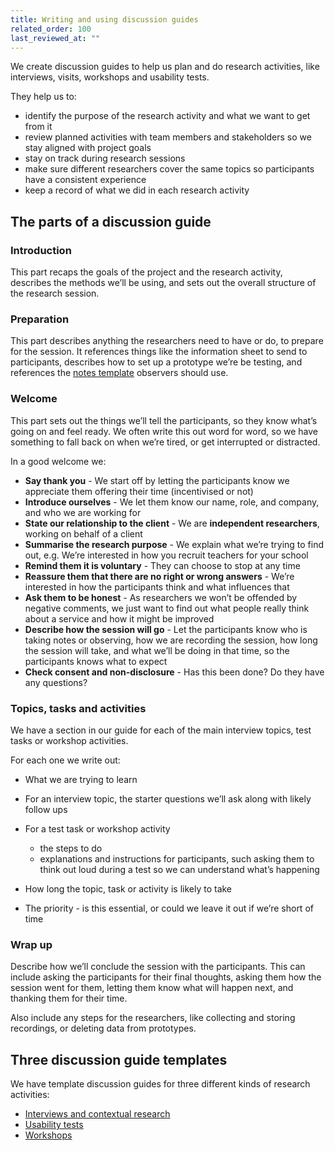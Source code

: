 ```yaml
---
title: Writing and using discussion guides
related_order: 100
last_reviewed_at: ""
---
```

We create discussion guides to help us plan and do research activities, like
interviews, visits, workshops and usability tests.

They help us to:

* identify the purpose of the research activity and what we want to get from it
* review planned activities with team members and stakeholders so we stay
  aligned with project goals
* stay on track during research sessions
* make sure different researchers cover the same topics so participants have a
  consistent experience
* keep a record of what we did in each research activity

## The parts of a discussion guide

### Introduction

This part recaps the goals of the project and the research activity, describes the methods
we’ll be using, and sets out the overall structure of the research session.

### Preparation

This part describes anything the researchers need to have or do, to prepare for the
session. It references things like the information sheet to send to participants,
describes how to set up a prototype we’re be testing, and references the
[notes template](https://drive.google.com/drive/folders/1MAUax08jwwqNd1BWfH-gixSbltY2qE-m)
observers should use.

### Welcome

This part sets out the things we’ll tell the participants, so they know what’s
going on and feel ready. We often write this
out word for word, so we have something to fall back on when we’re tired, or
get interrupted or distracted.

In a good welcome we:

* **Say thank you** - We start off by letting the participants know we appreciate
  them offering their time (incentivised or not)
* **Introduce ourselves** - We let them know our name, role, and company, and who we
  are working for
* **State our relationship to the client** - We are **independent
  researchers**, working on behalf of a client
* **Summarise the research purpose** - We explain what we’re trying to find out,
  e.g. We’re interested in how you recruit teachers for your school
* **Remind them it is voluntary** - They can choose to stop at any time
* **Reassure them that there are no right or wrong answers** - We’re interested
  in how the participants think and what influences that
* **Ask them to be honest** - As researchers we won’t be offended by negative
  comments, we just want to find out what people really think about a service
  and how it might be improved
* **Describe how the session will go** - Let the participants know who is taking
  notes or observing, how we are recording the session, how long the session
  will take, and what we’ll be doing in that time, so the participants knows
  what to expect
* **Check consent and non-disclosure** - Has this been done? Do they have any
  questions?

### Topics, tasks and activities

We have a section in our guide for each of the main interview topics, test tasks
or workshop activities.

For each one we write out:

* What we are trying to learn
* For an interview topic, the starter questions we’ll ask along with likely
  follow ups
* For a test task or workshop activity

  * the steps to do
  * explanations and instructions for participants, such asking them to think
    out loud during a test so we can understand what’s happening
* How long the topic, task or activity is likely to take
* The priority - is this essential, or could we leave it out if we’re short of
  time

### Wrap up

Describe how we’ll conclude the session with the participants.
This can include asking the participants for their final thoughts, asking them
how the session went for them, letting them know what will happen next, and
thanking them for their time.

Also include any steps for the researchers, like collecting and storing
recordings, or deleting data from prototypes.

## Three discussion guide templates

We have template discussion guides for three different kinds of research
activities:

* [Interviews and contextual research](https://drive.google.com/open?id=1XeBhmQL0jqFFsl2Cw-DOKVpabTRILGl-TjeyUDW90vM)
* [Usability tests](https://drive.google.com/open?id=1hcVkLGJVDB9ZOoMIz93erUpk1RUgXN_ZcZflJxsFpHw)
* [Workshops](https://drive.google.com/open?id=1ZHZwLBnUlDsxrvv1qj_ZpFU9QGsP_dIDLMVcGbEYswY)
